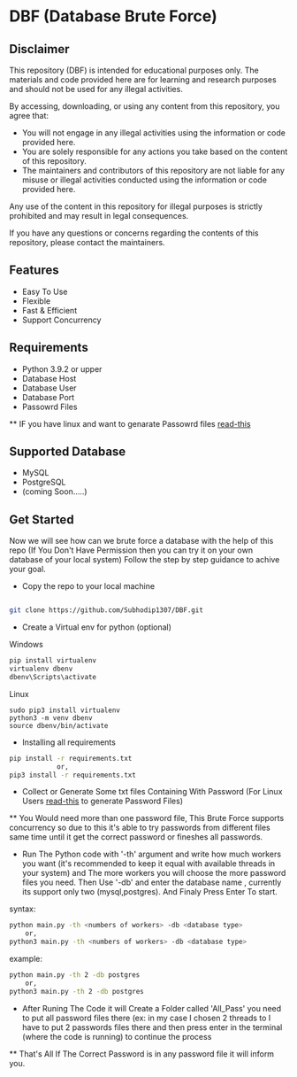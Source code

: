 # DBF (Database Brute Force)

## Disclaimer

This repository (DBF) is intended for educational purposes only. The materials and code provided here are for learning and research purposes and should not be used for any illegal activities. 

By accessing, downloading, or using any content from this repository, you agree that:

- You will not engage in any illegal activities using the information or code provided here.
- You are solely responsible for any actions you take based on the content of this repository.
- The maintainers and contributors of this repository are not liable for any misuse or illegal activities conducted using the information or code provided here.

Any use of the content in this repository for illegal purposes is strictly prohibited and may result in legal consequences.

If you have any questions or concerns regarding the contents of this repository, please contact the maintainers.

## Features
  - Easy To Use
  - Flexible
  - Fast & Efficient
  - Support Concurrency

## Requirements
  - Python 3.9.2 or upper
  - Database Host
  - Database User
  - Database Port
  - Passowrd Files

** IF you have linux and want to genarate Passowrd files [read-this](https://www.geeksforgeeks.org/kali-linux-crunch-utility/)

## Supported Database
- MySQL
- PostgreSQL
- (coming Soon.....)

## Get Started

Now we will see how can we brute force a database with the help of this repo (If You Don't Have Permission then you can try it on your own database of your local system)
Follow the step by step guidance to achive your goal.

- Copy the repo to your local machine

```bash

git clone https://github.com/Subhodip1307/DBF.git
```

- Create a Virtual env for python (optional)

Windows

```bash
pip install virtualenv
virtualenv dbenv
dbenv\Scripts\activate 
```
Linux

```
sudo pip3 install virtualenv
python3 -m venv dbenv
source dbenv/bin/activate
```
- Installing all requirements

```bash
pip install -r requirements.txt
            or,
pip3 install -r requirements.txt
```

- Collect or Generate Some txt files Containing With Password (For Linux Users [read-this](https://www.geeksforgeeks.org/kali-linux-crunch-utility/) to generate Password Files)

** You Would need more than one password file, This Brute Force supports concurrency so due to this it's able to try passwords from different files same time until it get the correct password or fineshes all passwords.

- Run The Python code with '-th' argument and write how much workers you want (it's recommended to keep it equal with available threads in your system) and The more workers you will choose the more password files you need. Then Use '-db' and enter the database name , currently its support only two (mysql,postgres). And Finaly Press Enter To start.

syntax:

```bash
python main.py -th <numbers of workers> -db <database type>
    or,
python3 main.py -th <numbers of workers> -db <database type>
```
example:

```bash
python main.py -th 2 -db postgres
    or,
python3 main.py -th 2 -db postgres
```

- After Runing The Code it will Create a Folder called 'All_Pass' you need to put all password files there (ex: in my case I chosen 2 threads to I have to put 2 passwords files there and then press enter in the terminal (where the code is running) to continue the process

** That's All If The Correct Password is in any password file it will inform you.
